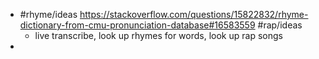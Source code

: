 - #rhyme/ideas https://stackoverflow.com/questions/15822832/rhyme-dictionary-from-cmu-pronunciation-database#16583559 #rap/ideas
	- live transcribe, look up rhymes for words, look up rap songs
-